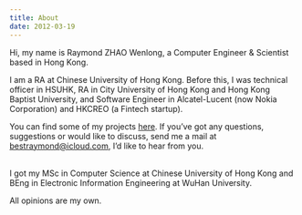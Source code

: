 ```yaml
---
title: About
date: 2012-03-19
---
```


Hi, my name is Raymond ZHAO Wenlong, a Computer Engineer & Scientist based in Hong Kong.

I am a RA at Chinese University of Hong Kong. Before this, I was technical officer in HSUHK, RA in City University of Hong Kong and Hong Kong Baptist University, and Software Engineer in Alcatel-Lucent (now Nokia Corporation) and HKCREO (a Fintech startup).
<br>     

You can find some of my projects [here](https://github.com/muyun). If you’ve got any questions, suggestions or would like to discuss, send me a mail at bestraymond@icloud.com,
I’d like to hear from you.   
<br> 

I got my MSc in Computer Science at Chinese University of Hong Kong and BEng in Electronic Information Engineering at WuHan University. 

All opinions are my own.  
<br> <br> 

